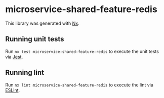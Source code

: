 # microservice-shared-feature-redis

This library was generated with [Nx](https://nx.dev).

## Running unit tests

Run `nx test microservice-shared-feature-redis` to execute the unit tests via [Jest](https://jestjs.io).

## Running lint

Run `nx lint microservice-shared-feature-redis` to execute the lint via [ESLint](https://eslint.org/).
